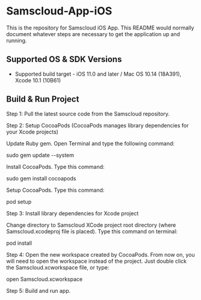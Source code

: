 # Samscloud-App-iOS

This is the repository for Samscloud iOS App.
This README would normally document whatever steps are necessary to get the
application up and running.

Supported OS & SDK Versions
-----------------------------

* Supported build target - iOS 11.0 and later / Mac OS 10.14 (18A391), Xcode 10.1 (10B61)


Build & Run Project
-----------------------------


Step 1: Pull the latest source code from the Samscloud repository.


Step 2: Setup CocoaPods (CocoaPods manages library dependencies for your Xcode projects)

Update Ruby gem. Open Terminal and type the following command:

sudo gem update --system

Install CocoaPods. Type this command:

sudo gem install cocoapods

Setup CocoaPods. Type this command:

pod setup


Step 3: Install library dependencies for Xcode project

Change directory to Samscloud XCode project root directory (where Samscloud.xcodeproj file is placed). Type this command on terminal:

pod install


Step 4: Open the new workspace created by CocoaPods. From now on, you will need to open the workspace instead of the project. Just double click the Samscloud.xcworkspace file, or type:

open Samscloud.xcworkspace


Step 5: Build and run app.

